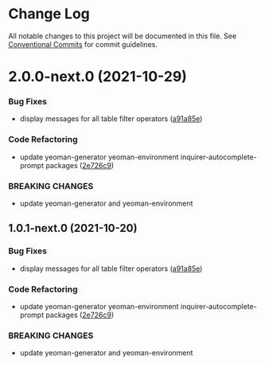 # Change Log

All notable changes to this project will be documented in this file.
See [Conventional Commits](https://conventionalcommits.org) for commit guidelines.

# 2.0.0-next.0 (2021-10-29)


### Bug Fixes

* display messages for all table filter operators ([a91a85e](https://github.com/Haulmont/jmix-frontend/commit/a91a85e55c1ac222320436c3672ea3bdb05a59c1))


### Code Refactoring

* update yeoman-generator yeoman-environment inquirer-autocomplete-prompt packages ([2e726c9](https://github.com/Haulmont/jmix-frontend/commit/2e726c9ff8b7e16c7be5319b3ad13d1b02815f7f))


### BREAKING CHANGES

* update yeoman-generator and yeoman-environment





## 1.0.1-next.0 (2021-10-20)


### Bug Fixes

* display messages for all table filter operators ([a91a85e](https://github.com/Haulmont/jmix-frontend/commit/a91a85e55c1ac222320436c3672ea3bdb05a59c1))


### Code Refactoring

* update yeoman-generator yeoman-environment inquirer-autocomplete-prompt packages ([2e726c9](https://github.com/Haulmont/jmix-frontend/commit/2e726c9ff8b7e16c7be5319b3ad13d1b02815f7f))


### BREAKING CHANGES

* update yeoman-generator and yeoman-environment
